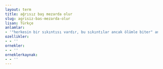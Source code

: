 ```yaml
---
layout: term
title: ağrısız baş mezarda olur
slug: agrisiz-bas-mezarda-olur
lisan: Türkçe
anlamlar:
- '"herkesin bir sıkıntısı vardır, bu sıkıntılar ancak ölümle biter" anlamında kullanılan bir söz'
ozellikler:
- - ''
ornekler:
- - ''
orneklerkaynak:
- - ''
---
```

